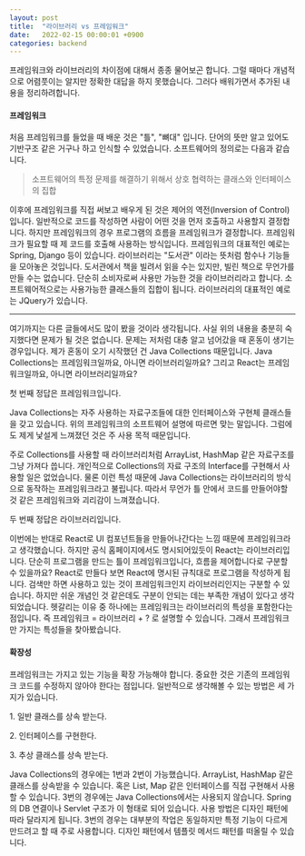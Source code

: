 ```yaml
---
layout: post
title:  "라이브러리 vs 프레임워크"
date:   2022-02-15 00:00:01 +0900
categories: backend
---
```


프레임워크와 라이브러리의 차이점에 대해서 종종 물어보곤 합니다.
그럴 때마다 개념적으로 어렴풋이는 알지만 정확한 대답을 하지 못했습니다.
그러다 배워가면서 추가된 내용을 정리하려합니다.

#### **프레임워크**

처음 프레임워크를 들었을 때 배운 것은 "틀", "뼈대" 입니다.
단어의 뜻만 알고 있어도 기반구조 같은 거구나 하고 인식할 수 있었습니다.
소프트웨어의 정의로는 다음과 같습니다.

> 소프트웨어의 특정 문제를 해결하기 위해서 상호 협력하는 클래스와 인터페이스의 집합

이후에 프레임워크를 직접 써보고 배우게 된 것은 제어의 역전(Inversion of Control)입니다.
일반적으로 코드를 작성하면 사람이 어떤 것을 먼저 호출하고 사용할지 결정합니다.
하지만 프레임워크의 경우 프로그램의 흐름을 프레임워크가 결정합니다.
프레임워크가 필요할 때 제 코드를 호출해 사용하는 방식입니다.
프레임워크의 대표적인 예로는 Spring, Django 등이 있습니다.
라이브러리는 "도서관" 이라는 뜻처럼 함수나 기능들을 모아놓은 것입니다.
도서관에서 책을 빌려서 읽을 수는 있지만, 빌린 책으로 무언가를 만들 수는 없습니다.
단순히 소비자로써 사용만 가능한 것을 라이브러리라고 합니다.
소프트웨어적으로는 사용가능한 클래스들의 집합이 됩니다.
라이브러리의 대표적인 예로는 JQuery가 있습니다.

---

여기까지는 다른 글들에서도 많이 봤을 것이라 생각됩니다.
사실 위의 내용을 충분히 숙지했다면 문제가 될 것은 없습니다.
문제는 저처럼 대충 알고 넘어갔을 때 혼동이 생기는 경우입니다.
제가 혼동이 오기 시작했던 건 Java Collections 때문입니다.
Java Collections는 프레임워크일까요, 아니면 라이브러리일까요?
그리고 React는 프레임워크일까요, 아니면 라이브러리일까요?

첫 번째 정답은 프레임워크입니다.

Java Collections는 자주 사용하는 자료구조들에 대한 인터페이스와 구현체 클래스들을 갖고 있습니다.
위의 프레임워크의 소프트웨어 설명에 따르면 맞는 말입니다.
그럼에도 제게 낯설게 느껴졌던 것은 주 사용 목적 때문입니다.

주로 Collections를 사용할 때 라이브러리처럼 ArrayList, HashMap 같은 자료구조를 그냥 가져다 씁니다.
개인적으로 Collections의 자료 구조의 Interface를 구현해서 사용할 일은 없었습니다.
물론 이런 특성 때문에 Java Collections는 라이브러리의 방식으로 동작하는 프레임워크라고 불립니다.
따라서 무언가 틀 안에서 코드를 만들어야할 것 같은 프레임워크와 괴리감이 느껴졌습니다.

두 번째 정답은 라이브러리입니다.

이번에는 반대로 React로 UI 컴포넌트들을 만들어나간다는 느낌 때문에 프레임워크라고 생각했습니다.
하지만 공식 홈페이지에서도 명시되어있듯이 React는 라이브러리입니다.
단순히 프로그램을 만드는 틀이 프레임워크입니다, 흐름을 제어합니다로 구분할 수 있을까요?
React로 만들다 보면 React에 명시된 규칙대로 프로그램을 작성하게 됩니다.
검색만 하면 사용하고 있는 것이 프레임워크인지 라이브러리인지는 구분할 수 있습니다.
하지만 쉬운 개념인 것 같은데도 구분이 안되는 데는 부족한 개념이 있다고 생각되었습니다.
헷갈리는 이유 중 하나에는 프레임워크는 라이브러리의 특성을 포함한다는 점입니다.
즉 프레임워크 = 라이브러리 + ? 로 설명할 수 있습니다.
그래서 프레임워크만 가지는 특성들을 찾아봤습니다.

#### **확장성**

프레임워크는 가지고 있는 기능을 확장 가능해야 합니다.
중요한 것은 기존의 프레임워크 코드를 수정하지 않아야 한다는 점입니다.
일반적으로 생각해볼 수 있는 방법은 세 가지가 있습니다.

1\. 일반 클래스를 상속 받는다.

2\. 인터페이스를 구현한다.

3\. 추상 클래스를 상속 받는다.

Java Collections의 경우에는 1번과 2번이 가능했습니다.
ArrayList, HashMap 같은 클래스를 상속받을 수 있습니다.
혹은 List, Map 같은 인터페이스를 직접 구현해서 사용할 수 있습니다.
3번의 경우에는 Java Collections에서는 사용되지 않습니다.
Spring의 DB 연결이나 Servlet 구조가 이 형태로 되어 있습니다.
사용 방법은 디자인 패턴에 따라 달라지게 됩니다.
3번의 경우는 대부분의 작업은 동일하지만 특정 기능이 다르게 만드려고 할 때 주로 사용합니다.
디자인 패턴에서 템플릿 메서드 패턴를 떠올릴 수 있습니다.